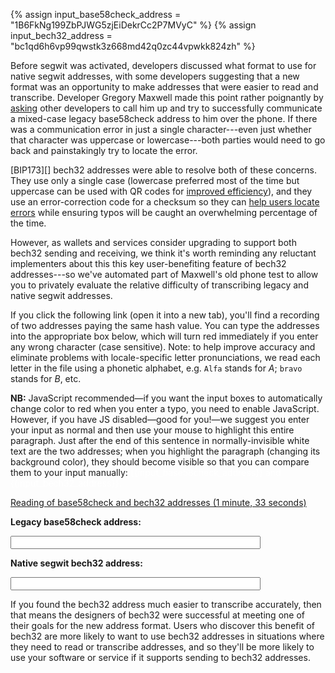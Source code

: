 {% assign input_base58check_address = "1B6FkNg199ZbPJWG5zjEiDekrCc2P7MVyC" %}
{% assign input_bech32_address = "bc1qd6h6vp99qwstk3z668md42q0zc44vpwkk824zh" %}

Before segwit was activated, developers discussed what format to use for
native segwit addresses, with some developers suggesting that a new
format was an opportunity to make addresses that were easier to read and
transcribe.  Developer Gregory Maxwell made this point rather poignantly
by [asking][maxwell phone] other developers to call him up and try to
successfully communicate a mixed-case legacy base58check address to him
over the phone.  If there was a communication error in just a single
character---even just whether that character was uppercase or
lowercase---both parties would need to go back and painstakingly try to
locate the error.

[BIP173][] bech32 addresses were able to resolve both of these concerns.
They use only a single case (lowercase preferred most of the time but
uppercase can be used with QR codes for [improved efficiency][bech32 qr
code section]), and they use an error-correction code for a checksum so
they can [help users locate errors][bech32 ecc section] while ensuring
typos will be caught an overwhelming percentage of the time.

However, as wallets and services consider upgrading to support both
bech32 sending and receiving, we think it's worth reminding any
reluctant implementers about this this key user-benefiting feature of
bech32 addresses---so we've automated part of Maxwell's old phone test
to allow you to privately evaluate the relative difficulty of
transcribing legacy and native segwit addresses.

If you click the following link (open it into a new tab), you'll find a
recording of two addresses paying the same hash value.  You can type the
addresses into the appropriate box below, which will turn red
immediately if you enter any wrong character (case sensitive).  Note: to
help improve accuracy and eliminate problems with locale-specific letter
pronunciations, we read each letter in the file using a phonetic
alphabet, e.g. `Alfa` stands for *A*; `bravo` stands for *B*, etc.

<noscript><p><b>NB:</b> JavaScript recommended&#8212;if you want the
input boxes to automatically change color to red when you enter a typo,
you need to enable JavaScript.  However, if you have JS
disabled&#8212;good for you!&#8212;we suggest you enter your input as
normal and then use your mouse to highlight this entire paragraph.  Just
after the end of this sentence in normally-invisible white text are the
two addresses; when you highlight the paragraph (changing its background
color), they should become visible so that you can compare them to your
input manually: <span class="spoiler">{{input_base58check_address}} and
{{input_bech32_address}}.</span></p></noscript>

[Reading of base58check and bech32 addresses (1 minute, 33 seconds)][bech32 audio]

**Legacy base58check address:**

<input type="text" class="addrInput" id="{{input_base58check_address}}" oninput="validateAddress('{{input_base58check_address}}')">

**Native segwit bech32 address:**

<input type="text" class="addrInput" id="{{input_bech32_address}}" oninput="validateAddress('{{input_bech32_address}}')">

If you found the bech32 address much easier to transcribe accurately,
then that means the designers of bech32 were successful at meeting one
of their goals for the new address format.  Users who discover this
benefit of bech32 are more likely to want to use bech32 addresses in
situations where they need to read or transcribe addresses, and so
they'll be more likely to use your software or service if it supports
sending to bech32 addresses.

[bech32 audio]: /img/posts/2019-06-base58-vs-bech32-audio.ogg
[maxwell phone]: http://www.erisian.com.au/meetbot/bitcoin-core-dev/2016/bitcoin-core-dev.2016-03-10-18.59.log.html#l-59
[bech32 qr code section]: /en/bech32-sending-support/#creating-more-efficient-qr-codes-with-bech32-addresses
[bech32 ecc section]: /en/bech32-sending-support/#locating-typos-in-bech32-addresses

<script>
function validateAddress(instance) {
  // Prefix the input field's current value with a ^ for a regex
  var userAddress = '^' + document.getElementById(instance).value;
  // Compile it into a regex
  var matchRegex = new RegExp(userAddress);
  // Clear the old style
  document.getElementById(instance).classList.remove("redbg")
  // If wrong, set red background
  if (! instance.match(matchRegex)) {
    document.getElementById(instance).classList.add("redbg");
  }
}
</script>

<style>
.addrInput {
  min-width: 30em;
  min-height: 1.5em;
}

.redbg { background-color: pink; }
.spoiler { color: white; }
</style>


